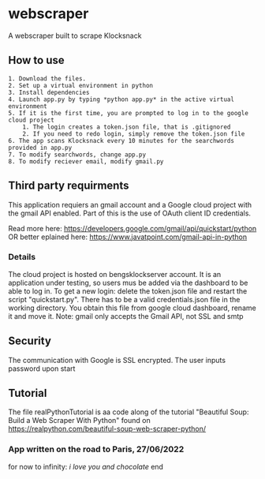# webscraper
A webscraper built to scrape Klocksnack

## How to use
    1. Download the files.
    2. Set up a virtual environment in python
    3. Install dependencies
    4. Launch app.py by typing *python app.py* in the active virtual environment
    5. If it is the first time, you are prompted to log in to the google cloud project
        1. The login creates a token.json file, that is .gitignored
        2. If you need to redo login, simply remove the token.json file
    6. The app scans Klocksnack every 10 minutes for the searchwords provided in app.py
    7. To modify searchwords, change app.py
    8. To modify reciever email, modify gmail.py

## Third party requirments
This application requiers an gmail account and a Google cloud project with the gmail API enabled. Part of this is the use of OAuth client ID credentials.

Read more here: https://developers.google.com/gmail/api/quickstart/python
OR better eplained here: https://www.javatpoint.com/gmail-api-in-python

### Details
The cloud project is hosted on bengsklockserver account.
It is an application under testing, so users mus be added via the dashboard to be able to log in.
To get a new login: delete the token.json file and restart the script "quickstart.py". There has to be a valid credentials.json file in the working directory. You obtain this file from google cloud dashboard, rename it and move it.
Note: gmail only accepts the Gmail API, not SSL and smtp

## Security
The communication with Google is SSL encrypted. The user inputs password upon start

## Tutorial
The file realPythonTutorial is aa code along of the tutorial "Beautiful Soup: Build a Web Scraper With Python" found on https://realpython.com/beautiful-soup-web-scraper-python/

### App written on the road to Paris, 27/06/2022
for now to infinity:
    *i love you and chocolate*
end